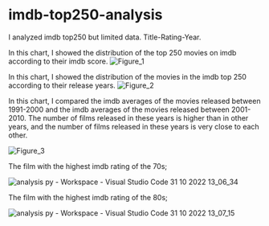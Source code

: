 # imdb-top250-analysis

I analyzed imdb top250 but limited data. Title-Rating-Year.

In this chart, I showed the distribution of the top 250 movies on imdb according to their imdb score.
![Figure_1](https://user-images.githubusercontent.com/100408945/198999644-02d1a261-21fe-4bca-adc5-86fcce4ac0c3.png)

In this chart, I showed the distribution of the movies in the imdb top 250 according to their release years.
![Figure_2](https://user-images.githubusercontent.com/100408945/198999667-c0bc5651-bbdd-4c0d-b56a-b7e3194b614d.png)

In this chart, I compared the imdb averages of the movies released between 1991-2000 and the imdb averages of the movies released between 2001-2010. The number of films released in these years is higher than in other years, and the number of films released in these years is very close to each other.

![Figure_3](https://user-images.githubusercontent.com/100408945/198999685-a07521fe-f1db-444d-8248-5f6bb0676f8b.png)

The film with the highest imdb rating of the 70s;

![analysis py - Workspace - Visual Studio Code 31 10 2022 13_06_34](https://user-images.githubusercontent.com/100408945/198985125-8e283d91-00fd-4782-a8bc-49fdff00fdda.png)

The film with the highest imdb rating of the 80s;

![analysis py - Workspace - Visual Studio Code 31 10 2022 13_07_15](https://user-images.githubusercontent.com/100408945/198984732-556e1e8d-1f32-49aa-9770-44125570b956.png)
